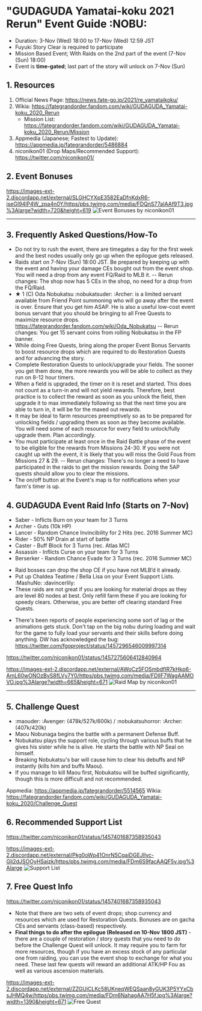 # __**"GUDAGUDA Yamatai-koku 2021 Rerun" Event Guide**__ :NOBU:
- Duration: 3-Nov (Wed) 18:00 to 17-Nov (Wed) 12:59 JST
- Fuyuki Story Clear is required to participate
- Mission Based Event; With Raids on the 2nd part of the event (7-Nov (Sun) 18:00)
- Event is __time-gated__; last part of the story will unlock on 7-Nov (Sun)

## __**1. Resources**__

1. Official News Page: <https://news.fate-go.jp/2021/re_yamataikoku/>
2. Wikia: <https://fategrandorder.fandom.com/wiki/GUDAGUDA_Yamatai-koku_2020_Rerun>
    - Mission List: <https://fategrandorder.fandom.com/wiki/GUDAGUDA_Yamatai-koku_2020_Rerun/Mission>
3. Appmedia (Japanese; Fastest to Update): <https://appmedia.jp/fategrandorder/5486884>
4. niconikon01 (Drop Maps/Recommended Support): <https://twitter.com/niconikon01/>

## __**2. Event Bonuses**__

https://images-ext-2.discordapp.net/external/SLGHCYXpE3582EaDfnKdxR6-iseGI94lP4W_zpa4n0Y/https/pbs.twimg.com/media/FDQnS77aIAAf9T3.jpg%3Alarge?width=720&height=619
![Event Bonuses by niconikon01](https://images-ext-2.discordapp.net/external/SLGHCYXpE3582EaDfnKdxR6-iseGI94lP4W_zpa4n0Y/https/pbs.twimg.com/media/FDQnS77aIAAf9T3.jpg%3Alarge?width=720&height=619)

---

## __**3. Frequently Asked Questions/How-To**__

- Do not try to rush the event, there are timegates a day for the first week and the best nodes usually only go up when the epilogue gets released.
- Raids start on 7-Nov (Sun) 18:00 JST. Be prepared by keeping up with the event and having your damage CEs bought out from the event shop. You will need a drop from any event FQ/Raid to MLB it. 
-- Rerun changes: The shop now has 5 CEs in the shop, no need for a drop from the FQ/Raid.
- ★ 1 (C) Oda Nobukatsu :nobukatsuder: :Archer: is a limited servant available from Friend Point summoning who will go away after the event is over. Ensure that you get him ASAP. He is also a useful low-cost event bonus servant that you should be bringing to all Free Quests to maximize resource drops. 
<https://fategrandorder.fandom.com/wiki/Oda_Nobukatsu>
-- Rerun changes: You get 15 servant coins from rolling Nobukatsu in the FP banner.
- While doing Free Quests, bring along the proper Event Bonus Servants to boost resource drops which are required to do Restoration Quests and for advancing the story. 
- Complete Restoration Quests to unlock/upgrade your fields. The sooner you get them done, the more rewards you will be able to collect as they run on 8-12 hour timers. 
- When a field is upgraded, the timer on it is reset and started. This does not count as a turn-in and will not yield rewards. Therefore, best practice is to collect the reward as soon as you unlock the field, then upgrade it to max immediately following so that the next time you are able to turn in, it will be for the maxed out rewards. 
- It may be ideal to farm resources preemptively so as to be prepared for unlocking fields / upgrading them as soon as they become available. You will need some of each resource for every field to unlock/fully upgrade them. Plan accordingly.
- You must participate at least once in the Raid Battle phase of the event to be eligible for the rewards from Missions 24-30. If you were not caught up with the event, it is likely that you will miss the Gold Fous from Missions 27 & 29. 
-- Rerun changes: There's no longer a need to have participated in the raids to get the mission rewards. Doing the 5AP quests should allow you to clear the missions.
- The on/off button at the Event's map is for notifications when your farm's timer is up.

## __**4. GUDAGUDA Event Raid Info (Starts on 7-Nov)**__

* Saber - Inflicts Burn on your team for 3 Turns
* Archer - Guts (10k HP) 
* Lancer - Random Chance Invincibility for 2 Hits (rec. 2016 Summer MC)
* Rider - 50% NP Drain at start of battle
* Caster - Buff Block for 3 Turns (rec. Atlas MC)
* Assassin - Inflicts Curse on your team for 3 Turns
* Berserker - Random Chance Evade for 3 Turns (rec. 2016 Summer MC)

- Raid bosses can drop the shop CE if you have not MLB’d it already. 
- Put up Chaldea Teatime / Bella Lisa on your Event Support Lists. :MashuNo: :davincerlily:
- These raids are not great if you are looking for material drops as they are level 80 nodes at best. Only refill farm these if you are looking for speedy clears. Otherwise, you are better off clearing standard Free Quests. 

* There's been reports of people experiencing some sort of lag or the animations gets stuck. Don't tap on the big nobu during loading and wait for the game to fully load your servants and their skills before doing anything. DW has acknowledged the bug: <https://twitter.com/fgoproject/status/1457296546009997314>

<https://twitter.com/niconikon01/status/1457275606412840964>

https://images-ext-2.discordapp.net/external/AWoCz5FOSmbdfIR7kHkp6-AmL60wONOzBvS8fLVy7Y0/https/pbs.twimg.com/media/FDlIF7WagAAMOVO.jpg%3Alarge?width=665&height=671
![Raid Map by niconikon01](https://images-ext-2.discordapp.net/external/AWoCz5FOSmbdfIR7kHkp6-AmL60wONOzBvS8fLVy7Y0/https/pbs.twimg.com/media/FDlIF7WagAAMOVO.jpg%3Alarge?width=665&height=671)

---

## __**5. Challenge Quest**__

- :maouder: :Avenger: (478k/527k/600k) / :nobukatsuhorror: :Archer: (407k/420k)
- Maou Nobunaga begins the battle with a permanent Defense Buff.
- Nobukatsu plays the support role, cycling through various buffs that he gives his sister while he is alive. He starts the battle with NP Seal on himself.
- Breaking Nobukatsu's bar will cause him to clear his debuffs and NP instantly (kills him and buffs Maou). 
- If you manage to kill Maou first, Nobukatsu will be buffed significantly, though this is more difficult and not recommended. 

Appmedia: <https://appmedia.jp/fategrandorder/5514565>
Wikia: <https://fategrandorder.fandom.com/wiki/GUDAGUDA_Yamatai-koku_2020/Challenge_Quest>

## __**6. Recommended Support List**__

<https://twitter.com/niconikon01/status/1457401687358935043>

https://images-ext-2.discordapp.net/external/Pkg0oWp41OnrN5CqaiDGEJlIyc-Glj2dJSOOyHSajzk/https/pbs.twimg.com/media/FDm6S9facAAQF5v.jpg%3Alarge
![Support List](https://images-ext-2.discordapp.net/external/Pkg0oWp41OnrN5CqaiDGEJlIyc-Glj2dJSOOyHSajzk/https/pbs.twimg.com/media/FDm6S9facAAQF5v.jpg%3Alarge)

## __**7. Free Quest Info**__

<https://twitter.com/niconikon01/status/1457401687358935043>

- Note that there are two sets of event drops; shop currency and resources which are used for Restoration Quests. Bonuses are on gacha CEs and servants (class-based) respectively. 
- __Final things to do after the epilogue (Released on 10-Nov 1800 JST)__ - there are a couple of restoration / story quests that you need to do before the Challenge Quest will unlock. It may require you to farm for more resources, though if you have an excess stock of any particular one from raiding, you can use the event shop to exchange for what you need. These last few quests will reward an additional ATK/HP Fou as well as various ascension materials.

https://images-ext-2.discordapp.net/external/ZZGUiCLKc58UKneqWEQSaan8yGUK3P5YYxCbsJHMQ4w/https/pbs.twimg.com/media/FDm6NahagAA7H5f.jpg%3Alarge?width=1390&height=671
![Free Quest](https://images-ext-2.discordapp.net/external/ZZGUiCLKc58UKneqWEQSaan8yGUK3P5YYxCbsJHMQ4w/https/pbs.twimg.com/media/FDm6NahagAA7H5f.jpg%3Alarge?width=1390&height=671)
